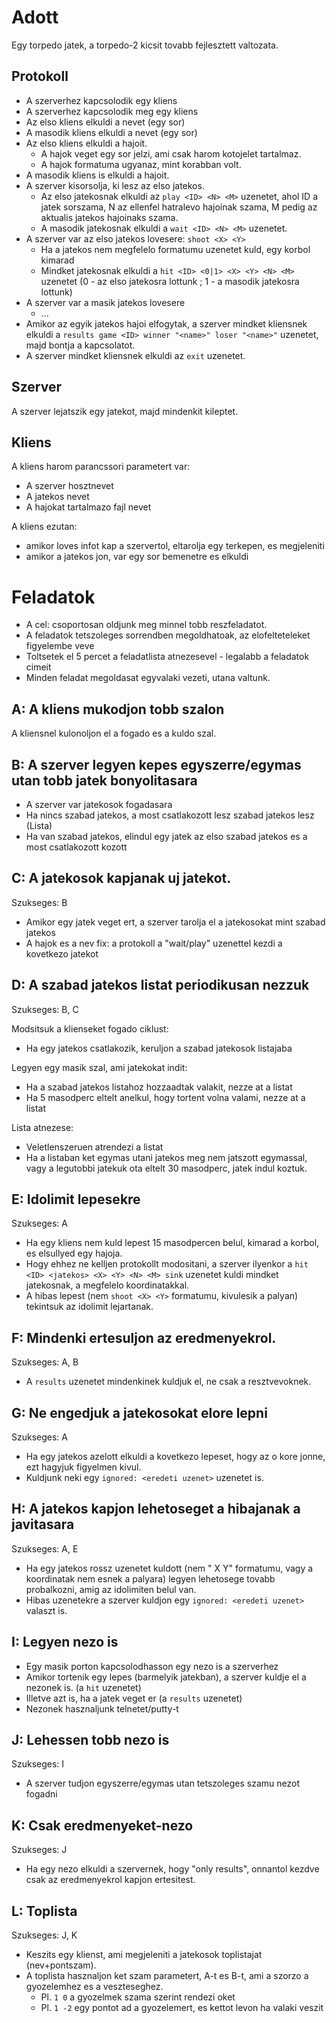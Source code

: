 Adott
===

Egy torpedo jatek, a torpedo-2 kicsit tovabb fejlesztett valtozata.

Protokoll
---

* A szerverhez kapcsolodik egy kliens
* A szerverhez kapcsolodik meg egy kliens
* Az elso kliens elkuldi a nevet (egy sor)
* A masodik kliens elkuldi a nevet (egy sor)
* Az elso kliens elkuldi a hajoit.
  * A hajok veget egy sor jelzi, ami csak harom kotojelet tartalmaz.
  * A hajok formatuma ugyanaz, mint korabban volt.
* A masodik kliens is elkuldi a hajoit.
* A szerver kisorsolja, ki lesz az elso jatekos.
  * Az elso jatekosnak elkuldi az `play <ID> <N> <M>` uzenetet, ahol ID a jatek sorszama, N az ellenfel hatralevo hajoinak szama, M pedig az aktualis jatekos hajoinaks szama.
  * A masodik jatekosnak elkuldi a `wait <ID> <N> <M>` uzenetet.
* A szerver var az elso jatekos lovesere: `shoot <X> <Y>`
  * Ha a jatekos nem megfelelo formatumu uzenetet kuld, egy korbol kimarad
  * Mindket jatekosnak elkuldi a `hit <ID> <0|1> <X> <Y> <N> <M>` uzenetet (0 - az elso jatekosra lottunk ; 1 - a masodik jatekosra lottunk)
* A szerver var a masik jatekos lovesere
  * ...
* Amikor az egyik jatekos hajoi elfogytak, a szerver mindket kliensnek elkuldi a `results game <ID> winner "<name>" loser "<name>"` uzenetet, majd bontja a kapcsolatot.
* A szerver mindket kliensnek elkuldi az `exit` uzenetet.

Szerver
---
A szerver lejatszik egy jatekot, majd mindenkit kileptet.

Kliens
---

A kliens harom parancssori parametert var:

* A szerver hosztnevet
* A jatekos nevet
* A hajokat tartalmazo fajl nevet

A kliens ezutan:
* amikor loves infot kap a szervertol, eltarolja egy terkepen, es megjeleniti
* amikor a jatekos jon, var egy sor bemenetre es elkuldi

Feladatok
==

* A cel: csoportosan oldjunk meg minnel tobb reszfeladatot.
* A feladatok tetszoleges sorrendben megoldhatoak, az elofelteteleket figyelembe veve
* Toltsetek el 5 percet a feladatlista atnezesevel - legalabb a feladatok cimeit
* Minden feladat megoldasat egyvalaki vezeti, utana valtunk.

A: A kliens mukodjon tobb szalon
---
A kliensnel kulonoljon el a fogado es a kuldo szal.


B: A szerver legyen kepes egyszerre/egymas utan tobb jatek bonyolitasara
---

* A szerver var jatekosok fogadasara
* Ha nincs szabad jatekos, a most csatlakozott lesz szabad jatekos lesz (Lista)
* Ha van szabad jatekos, elindul egy jatek az elso szabad jatekos es a most csatlakozott kozott


C: A jatekosok kapjanak uj jatekot.
---

Szukseges: B

* Amikor egy jatek veget ert, a szerver tarolja el a jatekosokat mint szabad jatekos
* A hajok es a nev fix: a protokoll a "wait/play" uzenettel kezdi a kovetkezo jatekot


D: A szabad jatekos listat periodikusan nezzuk
---

Szukseges: B, C

Modsitsuk a klienseket fogado ciklust:

* Ha egy jatekos csatlakozik, keruljon a szabad jatekosok listajaba

Legyen egy masik szal, ami jatekokat indit:

* Ha a szabad jatekos listahoz hozzaadtak valakit, nezze at a listat
* Ha 5 masodperc eltelt anelkul, hogy tortent volna valami, nezze at a listat

Lista atnezese:

* Veletlenszeruen atrendezi a listat
* Ha a listaban ket egymas utani jatekos meg nem jatszott egymassal, vagy a legutobbi jatekuk ota eltelt 30 masodperc, jatek indul koztuk.

E: Idolimit lepesekre
---

Szukseges: A

* Ha egy kliens nem kuld lepest 15 masodpercen belul, kimarad a korbol, es elsullyed egy hajoja.
* Hogy ehhez ne kelljen protokollt modositani, a szerver ilyenkor a `hit <ID> <jatekos> <X> <Y> <N> <M> sink` uzenetet kuldi mindket jatekosnak, a megfelelo koordinatakkal.
* A hibas lepest (nem `shoot <X> <Y>` formatumu, kivulesik a palyan) tekintsuk az idolimit lejartanak.

F: Mindenki ertesuljon az eredmenyekrol.
---

Szukseges: A, B

* A `results` uzenetet mindenkinek kuldjuk el, ne csak a resztvevoknek.


G: Ne engedjuk a jatekosokat elore lepni
---

Szukseges: A

* Ha egy jatekos azelott elkuldi a kovetkezo lepeset, hogy az o kore jonne, ezt hagyjuk figyelmen kivul.
* Kuldjunk neki egy `ignored: <eredeti uzenet>` uzenetet is.


H: A jatekos kapjon lehetoseget a hibajanak a javitasara
---

Szukseges: A, E

* Ha egy jatekos rossz uzenetet kuldott (nem "<shoot> X Y" formatumu, vagy a koordinatak nem esnek a palyara) legyen lehetosege tovabb probalkozni, amig az idolimiten belul van.
* Hibas uzenetekre a szerver kuldjon egy `ignored: <eredeti uzenet>` valaszt is.

I: Legyen nezo is
---

* Egy masik porton kapcsolodhasson egy nezo is a szerverhez
* Amikor tortenik egy lepes (barmelyik jatekban), a szerver kuldje el a nezonek is. (a `hit` uzenetet)
* Illetve azt is, ha a jatek veget er (a `results` uzenetet)
* Nezonek hasznaljunk telnetet/putty-t

J: Lehessen tobb nezo is
---

Szukseges: I

* A szerver tudjon egyszerre/egymas utan tetszoleges szamu nezot fogadni

K: Csak eredmenyeket-nezo
---

Szukseges: J

* Ha egy nezo elkuldi a szervernek, hogy "only results", onnantol kezdve csak az eredmenyekrol kapjon ertesitest.

L: Toplista
---

Szukseges: J, K

* Keszits egy klienst, ami megjeleniti a jatekosok toplistajat (nev+pontszam).
* A toplista hasznaljon ket szam parametert, A-t es B-t, ami a szorzo a gyozelemhez es a veszteseghez.
  * Pl. `1 0` a gyozelmek szama szerint rendezi oket
  * Pl. `1 -2` egy pontot ad a gyozelemert, es kettot levon ha valaki veszit